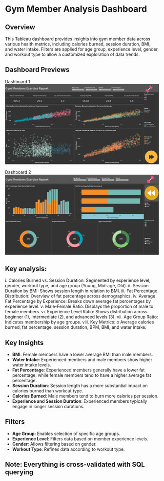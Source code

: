 # Gym Member Analysis Dashboard

## Overview
This Tableau dashboard provides insights into gym member data across various health metrics, including calories burned, session duration, BMI, and water intake. Filters are applied for age group, experience level, gender, and workout type to allow a customized exploration of data trends.

## Dashboard Previews

Dashboard 1
![Dashboard 1](images/Dashboard_1.png)

Dashboard 2
![Dashboard 2](images/Dashboard_2.png)

## Key analysis:
i.	Calories Burned vs. Session Duration: Segmented by experience level, gender, workout type, and age group (Young, Mid-age, Old).
ii.	Session Duration by BMI: Shows session length in relation to BMI.
iii.	Fat Percentage Distribution: Overview of fat percentage across demographics.
iv.	Average Fat Percentage by Experience: Breaks down average fat percentages by experience level.
v.	Male-Female Ratio: Displays the proportion of male to female members.
vi.	Experience Level Ratio: Shows distribution across beginner (1), intermediate (2), and advanced levels (3).
vii.	Age Group Ratio: Indicates membership by age groups.
viii.	Key Metrics:
o	Average calories burned, fat percentage, session duration, BPM, BMI, and water intake.


## Key Insights
- **BMI**: Female members have a lower average BMI than male members.
- **Water Intake**: Experienced members and male members show higher water intake levels.
- **Fat Percentage**: Experienced members generally have a lower fat percentage, while female members tend to have a higher average fat percentage.
- **Session Duration**: Session length has a more substantial impact on calories burned than workout type.
- **Calories Burned**: Male members tend to burn more calories per session.
- **Experience and Session Duration**: Experienced members typically engage in longer session durations.

## Filters
- **Age Group**: Enables selection of specific age groups.
- **Experience Level**: Filters data based on member experience levels.
- **Gender**: Allows filtering based on gender.
- **Workout Type**: Refines data according to workout type.

## Note: Everything is cross-validated with SQL querying
